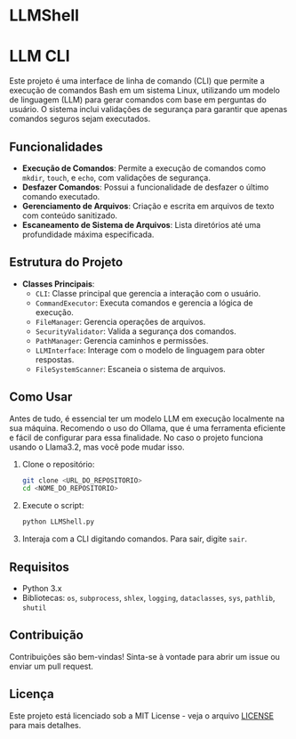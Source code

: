# LLMShell
# LLM CLI

Este projeto é uma interface de linha de comando (CLI) que permite a execução de comandos Bash em um sistema Linux, utilizando um modelo de linguagem (LLM) para gerar comandos com base em perguntas do usuário. O sistema inclui validações de segurança para garantir que apenas comandos seguros sejam executados.

## Funcionalidades

- **Execução de Comandos**: Permite a execução de comandos como `mkdir`, `touch`, e `echo`, com validações de segurança.
- **Desfazer Comandos**: Possui a funcionalidade de desfazer o último comando executado.
- **Gerenciamento de Arquivos**: Criação e escrita em arquivos de texto com conteúdo sanitizado.
- **Escaneamento de Sistema de Arquivos**: Lista diretórios até uma profundidade máxima especificada.

## Estrutura do Projeto

- **Classes Principais**:
  - `CLI`: Classe principal que gerencia a interação com o usuário.
  - `CommandExecutor`: Executa comandos e gerencia a lógica de execução.
  - `FileManager`: Gerencia operações de arquivos.
  - `SecurityValidator`: Valida a segurança dos comandos.
  - `PathManager`: Gerencia caminhos e permissões.
  - `LLMInterface`: Interage com o modelo de linguagem para obter respostas.
  - `FileSystemScanner`: Escaneia o sistema de arquivos.

## Como Usar

Antes de tudo, é essencial ter um modelo LLM em execução localmente na sua máquina. Recomendo o uso do Ollama, que é uma ferramenta eficiente e fácil de configurar para essa finalidade. No caso o projeto funciona usando o Llama3.2, mas você pode mudar isso.
1. Clone o repositório:
   ```bash
   git clone <URL_DO_REPOSITORIO>
   cd <NOME_DO_REPOSITORIO>
   ```

2. Execute o script:
   ```bash
   python LLMShell.py
   ```

3. Interaja com a CLI digitando comandos. Para sair, digite `sair`.

## Requisitos

- Python 3.x
- Bibliotecas: `os`, `subprocess`, `shlex`, `logging`, `dataclasses`, `sys`, `pathlib`, `shutil`

## Contribuição

Contribuições são bem-vindas! Sinta-se à vontade para abrir um issue ou enviar um pull request.

## Licença

Este projeto está licenciado sob a MIT License - veja o arquivo [LICENSE](LICENSE) para mais detalhes.
